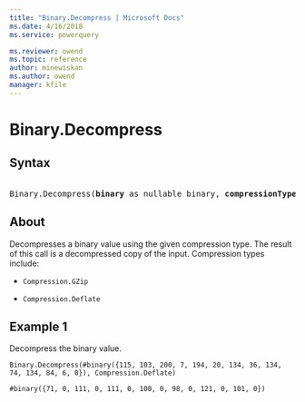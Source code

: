 ```yaml
---
title: "Binary.Decompress | Microsoft Docs"
ms.date: 4/16/2018
ms.service: powerquery

ms.reviewer: owend
ms.topic: reference
author: minewiskan
ms.author: owend
manager: kfile
---
```

# Binary.Decompress

## Syntax

<pre> 
Binary.Decompress(<b>binary</b> as nullable binary, <b>compressionType</b> as number) as nullable binary
</pre>

## About
Decompresses a binary value using the given compression type. The result of this call is a decompressed copy of the input. Compression types include: 

*  `Compression.GZip`

*  `Compression.Deflate`

## Example 1
Decompress the binary value.

```powerquery-m
Binary.Decompress(#binary({115, 103, 200, 7, 194, 20, 134, 36, 134, 74, 134, 84, 6, 0}), Compression.Deflate)
```

`#binary({71, 0, 111, 0, 111, 0, 100, 0, 98, 0, 121, 0, 101, 0})`
  
